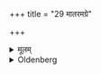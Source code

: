 +++
title = "29 मातरमग्रे"

+++

<details><summary>मूलम्</summary>

मातरमग्रे २९
</details>

<details><summary>Oldenberg</summary>

28. First of his mother,
</details>

